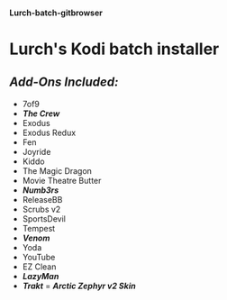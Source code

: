 #### Lurch-batch-gitbrowser
# Lurch's Kodi batch installer 
## *Add-Ons Included:*
- 7of9
- ***The Crew***
- Exodus
- Exodus Redux
- Fen
- Joyride
- Kiddo
- The Magic Dragon
- Movie Theatre Butter
- ***Numb3rs***
- ReleaseBB
- Scrubs v2
- SportsDevil
- Tempest
- ***Venom***
- Yoda
- YouTube
- EZ Clean
- ***LazyMan***
- ***Trakt***
= ***Arctic Zephyr v2 Skin***
